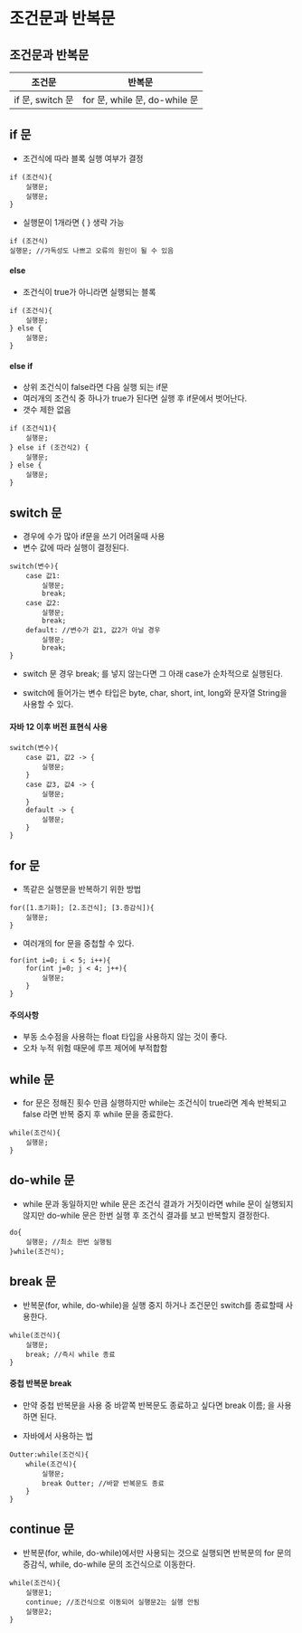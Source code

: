 # 조건문과 반복문

## 조건문과 반복문
|조건문|반복문|
|-|-|
|if 문, switch 문|for 문, while 문, do-while 문|

## if 문
* 조건식에 따라 블록 실행 여부가 결정

```
if (조건식){  
    실행문;  
    실행문;  
}
```

* 실행문이 1개라면 { } 생략 가능

```
if (조건식)  
실행문; //가독성도 나쁘고 오류의 원인이 될 수 있음
```

#### else
* 조건식이 true가 아니라면 실행되는 블록
```
if (조건식){  
    실행문;   
} else {  
    실행문;  
}  
```
#### else if
* 상위 조건식이 false라면 다음 실행 되는 if문
* 여러개의 조건식 중 하나가 true가 된다면 실행 후 if문에서 벗어난다.
* 갯수 제한 없음
```
if (조건식1){  
    실행문;   
} else if (조건식2) {  
    실행문;  
} else {  
    실행문;  
}  
```
## switch 문
* 경우에 수가 많아 if문을 쓰기 어려울때 사용
* 변수 값에 따라 실행이 결정된다.

```
switch(변수){
    case 값1:
        실행문;
        break;
    case 값2:
        실행문;
        break;
    default: //변수가 값1, 값2가 아닐 경우
        실행문;
        break;
}
```

* switch 문 경우 break; 를 넣지 않는다면 그 아래 case가 순차적으로 실행된다.

* switch에 들어가는 변수 타입은 byte, char, short, int, long와 문자열 String을 사용할 수 있다.

#### 자바 12 이후 버전 표현식 사용
```
switch(변수){
    case 값1, 값2 -> {
        실행문;
    }
    case 값3, 값4 -> {
        실행문;
    }
    default -> {
        실행문;
    }
}
```

## for 문
* 똑같은 실행문을 반복하기 위한 방법

```
for([1.초기화]; [2.조건식]; [3.증감식]){
    실행문;
}
```

* 여러개의 for 문을 중첩할 수 있다.

```
for(int i=0; i < 5; i++){
    for(int j=0; j < 4; j++){
        실행문;
    }
}
```

#### 주의사항
* 부동 소수점을 사용하는 float 타입을 사용하지 않는 것이 좋다.
* 오차 누적 위험 때문에 루프 제어에 부적합함

## while 문
* for 문은 정해진 횟수 만큼 실행하지만 while는 조건식이 true라면 계속 반복되고 false 라면 반복 중지 후 while 문을 종료한다.

```
while(조건식){
    실행문;
}
```

## do-while 문
* while 문과 동일하지만 while 문은 조건식 결과가 거짓이라면 while 문이 실행되지 않지만 do-while 문은 한번 실행 후 조건식 결과를 보고 반복할지 결정한다.

```
do{
    실행문; //최소 한번 실행됨
}while(조건식);
```

## break 문
* 반복문(for, while, do-while)을 실행 중지 하거나 조건문인 switch를 종료할때 사용한다.

```
while(조건식){
    실행문;
    break; //즉시 while 종료
}
```

#### 중첩 반복문 break
* 만약 중첩 반복문을 사용 중 바깥쪽 반복문도 종료하고 싶다면 break 이름; 을 사용하면 된다.

* 자바에서 사용하는 법

```
Outter:while(조건식){
    while(조건식){
        실행문;
        break Outter; //바깥 반복문도 종료
    }
}
```

## continue 문
* 반복문(for, while, do-while)에서만 사용되는 것으로 실행되면 반복문의 for 문의 증감식, while, do-while 문의 조건식으로 이동한다.
  
```
while(조건식){
    실행문1;
    continue; //조건식으로 이동되어 실행문2는 실행 안됨
    실행문2;
}
```